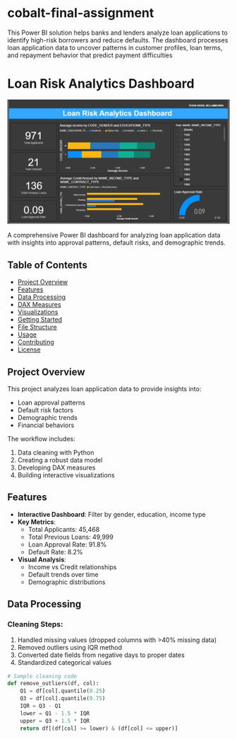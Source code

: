 # cobalt-final-assignment
This Power BI solution helps banks and lenders analyze loan applications to identify high-risk borrowers and reduce defaults. The dashboard processes loan application data to uncover patterns in customer profiles, loan terms, and repayment behavior that predict payment difficulties

# Loan Risk Analytics Dashboard

![Dashboard Screenshot](dashboard_screenshot.png)

A comprehensive Power BI dashboard for analyzing loan application data with insights into approval patterns, default risks, and demographic trends.

## Table of Contents
- [Project Overview](#project-overview)
- [Features](#features)
- [Data Processing](#data-processing)
- [DAX Measures](#dax-measures)
- [Visualizations](#visualizations)
- [Getting Started](#getting-started)
- [File Structure](#file-structure)
- [Usage](#usage)
- [Contributing](#contributing)
- [License](#license)

## Project Overview

This project analyzes loan application data to provide insights into:
- Loan approval patterns
- Default risk factors
- Demographic trends
- Financial behaviors

The workflow includes:
1. Data cleaning with Python
2. Creating a robust data model
3. Developing DAX measures
4. Building interactive visualizations

## Features

- **Interactive Dashboard**: Filter by gender, education, income type
- **Key Metrics**:
  - Total Applicants: 45,468
  - Total Previous Loans: 49,999
  - Loan Approval Rate: 91.8%
  - Default Rate: 8.2%
- **Visual Analysis**:
  - Income vs Credit relationships
  - Default trends over time
  - Demographic distributions

## Data Processing

### Cleaning Steps:
1. Handled missing values (dropped columns with >40% missing data)
2. Removed outliers using IQR method
3. Converted date fields from negative days to proper dates
4. Standardized categorical values

```python
# Sample cleaning code
def remove_outliers(df, col):
    Q1 = df[col].quantile(0.25)
    Q3 = df[col].quantile(0.75)
    IQR = Q3 - Q1
    lower = Q1 - 1.5 * IQR
    upper = Q3 + 1.5 * IQR
    return df[(df[col] >= lower) & (df[col] <= upper)]
